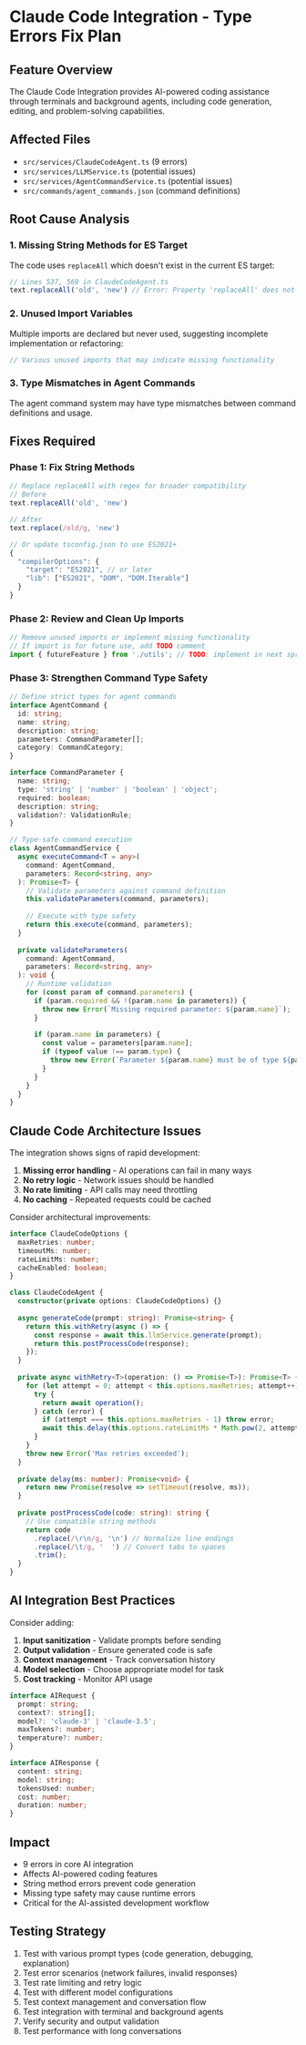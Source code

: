 # Claude Code Integration - Type Errors Fix Plan

## Feature Overview
The Claude Code Integration provides AI-powered coding assistance through terminals and background agents, including code generation, editing, and problem-solving capabilities.

## Affected Files
- `src/services/ClaudeCodeAgent.ts` (9 errors)
- `src/services/LLMService.ts` (potential issues)
- `src/services/AgentCommandService.ts` (potential issues)
- `src/commands/agent_commands.json` (command definitions)

## Root Cause Analysis

### 1. **Missing String Methods for ES Target**
The code uses `replaceAll` which doesn't exist in the current ES target:
```typescript
// Lines 537, 569 in ClaudeCodeAgent.ts
text.replaceAll('old', 'new') // Error: Property 'replaceAll' does not exist
```

### 2. **Unused Import Variables**
Multiple imports are declared but never used, suggesting incomplete implementation or refactoring:
```typescript
// Various unused imports that may indicate missing functionality
```

### 3. **Type Mismatches in Agent Commands**
The agent command system may have type mismatches between command definitions and usage.

## Fixes Required

### Phase 1: Fix String Methods
```typescript
// Replace replaceAll with regex for broader compatibility
// Before
text.replaceAll('old', 'new')

// After
text.replace(/old/g, 'new')

// Or update tsconfig.json to use ES2021+
{
  "compilerOptions": {
    "target": "ES2021", // or later
    "lib": ["ES2021", "DOM", "DOM.Iterable"]
  }
}
```

### Phase 2: Review and Clean Up Imports
```typescript
// Remove unused imports or implement missing functionality
// If import is for future use, add TODO comment
import { futureFeature } from './utils'; // TODO: implement in next sprint
```

### Phase 3: Strengthen Command Type Safety
```typescript
// Define strict types for agent commands
interface AgentCommand {
  id: string;
  name: string;
  description: string;
  parameters: CommandParameter[];
  category: CommandCategory;
}

interface CommandParameter {
  name: string;
  type: 'string' | 'number' | 'boolean' | 'object';
  required: boolean;
  description: string;
  validation?: ValidationRule;
}

// Type-safe command execution
class AgentCommandService {
  async executeCommand<T = any>(
    command: AgentCommand,
    parameters: Record<string, any>
  ): Promise<T> {
    // Validate parameters against command definition
    this.validateParameters(command, parameters);
    
    // Execute with type safety
    return this.execute(command, parameters);
  }
  
  private validateParameters(
    command: AgentCommand,
    parameters: Record<string, any>
  ): void {
    // Runtime validation
    for (const param of command.parameters) {
      if (param.required && !(param.name in parameters)) {
        throw new Error(`Missing required parameter: ${param.name}`);
      }
      
      if (param.name in parameters) {
        const value = parameters[param.name];
        if (typeof value !== param.type) {
          throw new Error(`Parameter ${param.name} must be of type ${param.type}`);
        }
      }
    }
  }
}
```

## Claude Code Architecture Issues

The integration shows signs of rapid development:
1. **Missing error handling** - AI operations can fail in many ways
2. **No retry logic** - Network issues should be handled
3. **No rate limiting** - API calls may need throttling
4. **No caching** - Repeated requests could be cached

Consider architectural improvements:
```typescript
interface ClaudeCodeOptions {
  maxRetries: number;
  timeoutMs: number;
  rateLimitMs: number;
  cacheEnabled: boolean;
}

class ClaudeCodeAgent {
  constructor(private options: ClaudeCodeOptions) {}
  
  async generateCode(prompt: string): Promise<string> {
    return this.withRetry(async () => {
      const response = await this.llmService.generate(prompt);
      return this.postProcessCode(response);
    });
  }
  
  private async withRetry<T>(operation: () => Promise<T>): Promise<T> {
    for (let attempt = 0; attempt < this.options.maxRetries; attempt++) {
      try {
        return await operation();
      } catch (error) {
        if (attempt === this.options.maxRetries - 1) throw error;
        await this.delay(this.options.rateLimitMs * Math.pow(2, attempt));
      }
    }
    throw new Error('Max retries exceeded');
  }
  
  private delay(ms: number): Promise<void> {
    return new Promise(resolve => setTimeout(resolve, ms));
  }
  
  private postProcessCode(code: string): string {
    // Use compatible string methods
    return code
      .replace(/\r\n/g, '\n') // Normalize line endings
      .replace(/\t/g, '  ') // Convert tabs to spaces
      .trim();
  }
}
```

## AI Integration Best Practices

Consider adding:
1. **Input sanitization** - Validate prompts before sending
2. **Output validation** - Ensure generated code is safe
3. **Context management** - Track conversation history
4. **Model selection** - Choose appropriate model for task
5. **Cost tracking** - Monitor API usage

```typescript
interface AIRequest {
  prompt: string;
  context?: string[];
  model?: 'claude-3' | 'claude-3.5';
  maxTokens?: number;
  temperature?: number;
}

interface AIResponse {
  content: string;
  model: string;
  tokensUsed: number;
  cost: number;
  duration: number;
}
```

## Impact
- 9 errors in core AI integration
- Affects AI-powered coding features
- String method errors prevent code generation
- Missing type safety may cause runtime errors
- Critical for the AI-assisted development workflow

## Testing Strategy
1. Test with various prompt types (code generation, debugging, explanation)
2. Test error scenarios (network failures, invalid responses)
3. Test rate limiting and retry logic
4. Test with different model configurations
5. Test context management and conversation flow
6. Test integration with terminal and background agents
7. Verify security and output validation
8. Test performance with long conversations